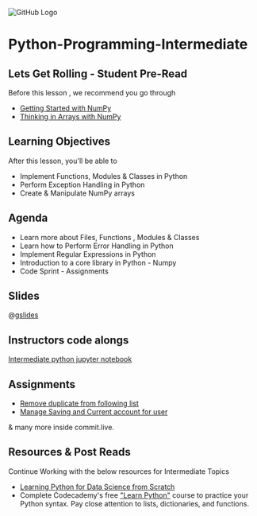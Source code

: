 ![GitHub Logo](https://s3.ap-south-1.amazonaws.com/greyatom-social/GreyAtom-logo.png)

# Python-Programming-Intermediate


## Lets Get Rolling - Student Pre-Read
Before this lesson , we recommend you go through
* [Getting Started with NumPy](http://www.numpy.org/)
* [Thinking in Arrays with NumPy](http://www.jonathangross.de/files/IPCS2015/numpy.pdf)


## Learning Objectives 

After this lesson, you'll be able to 

* Implement Functions, Modules & Classes in Python
* Perform Exception Handling in Python
* Create & Manipulate NumPy arrays

## Agenda

* Learn more about Files, Functions , Modules & Classes
* Learn how to Perform Error Handling in Python
* Implement Regular Expressions in Python
* Introduction to a  core library in Python - Numpy
* Code Sprint - Assignments

## Slides

@[gslides](1m7kCu-v4WfTUy5dRq8FqK-r0j206RWl0CVQNrDQF1TY)

## Instructors code alongs

[Intermediate python jupyter notebook]()


## Assignments 
* [Remove duplicate from following list](/lesson/fsdse-python-assignment-14)
* [Manage Saving and Current account for user](/lesson/fsdse-python-assignment-6) 

& many more inside commit.live.

## Resources & Post Reads

Continue Working with the below resources for Intermediate Topics
* [Learning Python for Data Science from Scratch](http://choonsiong.com/public/books/Data%20Science%20from%20Scratch.pdf)
* Complete Codecademy's free ["Learn Python"](https://www.codecademy.com/learn/python) course to practice your Python syntax. Pay close attention to lists, dictionaries, and functions.
